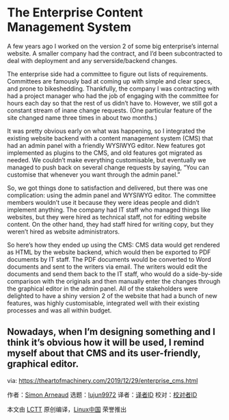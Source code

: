 [#]: collector: (lujun9972)
[#]: translator: ( )
[#]: reviewer: ( )
[#]: publisher: ( )
[#]: url: ( )
[#]: subject: (The Enterprise Content Management System)
[#]: via: (https://theartofmachinery.com/2019/12/29/enterprise_cms.html)
[#]: author: (Simon Arneaud https://theartofmachinery.com)

The Enterprise Content Management System
======

A few years ago I worked on the version 2 of some big enterprise’s internal website. A smaller company had the contract, and I’d been subcontracted to deal with deployment and any serverside/backend changes.

The enterprise side had a committee to figure out lists of requirements. Committees are famously bad at coming up with simple and clear specs, and prone to bikeshedding. Thankfully, the company I was contracting with had a project manager who had the job of engaging with the committee for hours each day so that the rest of us didn’t have to. However, we still got a constant stream of inane change requests. (One particular feature of the site changed name three times in about two months.)

It was pretty obvious early on what was happening, so I integrated the existing website backend with a content management system (CMS) that had an admin panel with a friendly WYSIWYG editor. New features got implemented as plugins to the CMS, and old features got migrated as needed. We couldn’t make everything customisable, but eventually we managed to push back on several change requests by saying, “You can customise that whenever you want through the admin panel.”

So, we got things done to satisfaction and delivered, but there was one complication: using the admin panel and WYSIWYG editor. The committee members wouldn’t use it because they were ideas people and didn’t implement anything. The company had IT staff who managed things like websites, but they were hired as technical staff, not for editing website content. On the other hand, they had staff hired for writing copy, but they weren’t hired as website administrators.

So here’s how they ended up using the CMS: CMS data would get rendered as HTML by the website backend, which would then be exported to PDF documents by IT staff. The PDF documents would be converted to Word documents and sent to the writers via email. The writers would edit the documents and send them back to the IT staff, who would do a side-by-side comparison with the originals and then manually enter the changes through the graphical editor in the admin panel. All of the stakeholders were delighted to have a shiny version 2 of the website that had a bunch of new features, was highly customisable, integrated well with their existing processes and was all within budget.

Nowadays, when I’m designing something and I think it’s obvious how it will be used, I remind myself about that CMS and its user-friendly, graphical editor.
--------------------------------------------------------------------------------

via: https://theartofmachinery.com/2019/12/29/enterprise_cms.html

作者：[Simon Arneaud][a]
选题：[lujun9972][b]
译者：[译者ID](https://github.com/译者ID)
校对：[校对者ID](https://github.com/校对者ID)

本文由 [LCTT](https://github.com/LCTT/TranslateProject) 原创编译，[Linux中国](https://linux.cn/) 荣誉推出

[a]: https://theartofmachinery.com
[b]: https://github.com/lujun9972
